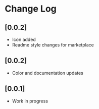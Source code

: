 # Change Log

## [0.0.2]

- Icon added
- Readme style changes for marketplace

## [0.0.2]

- Color and documentation updates

## [0.0.1]

- Work in progress
